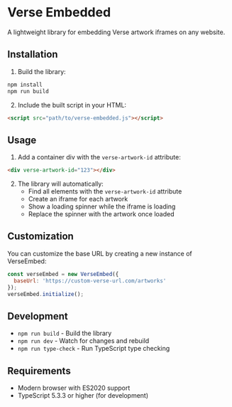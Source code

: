 # Verse Embedded

A lightweight library for embedding Verse artwork iframes on any website.

## Installation

1. Build the library:
```bash
npm install
npm run build
```

2. Include the built script in your HTML:
```html
<script src="path/to/verse-embedded.js"></script>
```

## Usage

1. Add a container div with the `verse-artwork-id` attribute:
```html
<div verse-artwork-id="123"></div>
```

2. The library will automatically:
   - Find all elements with the `verse-artwork-id` attribute
   - Create an iframe for each artwork
   - Show a loading spinner while the iframe is loading
   - Replace the spinner with the artwork once loaded

## Customization

You can customize the base URL by creating a new instance of VerseEmbed:

```javascript
const verseEmbed = new VerseEmbed({
  baseUrl: 'https://custom-verse-url.com/artworks'
});
verseEmbed.initialize();
```

## Development

- `npm run build` - Build the library
- `npm run dev` - Watch for changes and rebuild
- `npm run type-check` - Run TypeScript type checking

## Requirements

- Modern browser with ES2020 support
- TypeScript 5.3.3 or higher (for development) 